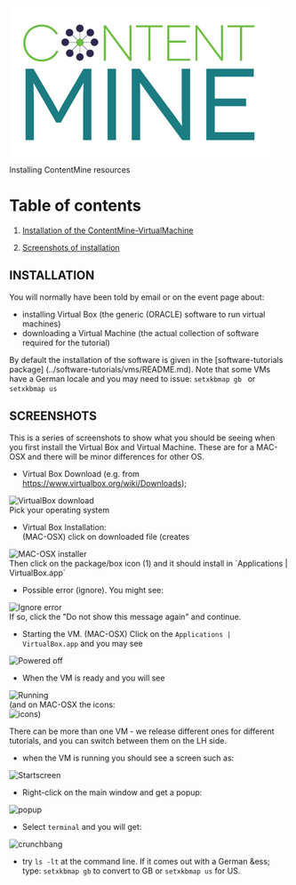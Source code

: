 ![ContentMine logo](https://github.com/ContentMine/assets/blob/master/png/Content_mine(small).png)

Installing ContentMine resources

# Table of contents

1. [Installation of the ContentMine-VirtualMachine](#installation)

2. [Screenshots of installation](#screenshots)

## INSTALLATION

You will normally have been told by email or on the event page about:

 * installing Virtual Box (the generic (ORACLE) software to run virtual machines)
 * downloading a Virtual Machine (the actual collection of software required for the tutorial)
 
By default the installation of the software is given in the [software-tutorials package] (../software-tutorials/vms/README.md). Note that some VMs have a German locale and you may need to issue:
```setxkbmap gb ``` or
```setxkbmap us```



## SCREENSHOTS

This is a series of screenshots to show what you should be seeing when you first install the Virtual Box and Virtual Machine. These are for a MAC-OSX and there will be minor differences for other OS.


 * Virtual Box Download (e.g. from https://www.virtualbox.org/wiki/Downloads);<br/>
<img alt="VirtualBox download" src="vm-virtualbox-download.png" width="50%"/>
<br/>Pick your operating system
<br/>


 * Virtual Box Installation: <br/>
 (MAC-OSX) click on downloaded file (creates <br/>
<img alt="MAC-OSX installer" src="vm-installer.png" width="50%"/>
<br/>
Then click on the package/box icon (1) and it should install in `Applications | VirtualBox.app`

* Possible error (ignore). You might see:<br/>
<img alt="Ignore error" src="vm-error.png" width="33%"/>
<br/>
If so, click the "Do not show this message again" and continue.
<br/>

* Starting the VM. (MAC-OSX) Click on the `Applications | VirtualBox.app` and you may see<br/>
<img alt="Powered off" src="vm-poweredoff.png" width="75%"/>
<br/>

* When the VM is ready and you will see<br/>
<img alt="Running" src="vm-running.png" width="75%"/>
<br/>
(and on MAC-OSX the icons:<br/>
<img alt="icons" src="vm-icon.png"/>)

There can be more than one VM - we release different ones for different tutorials, and you can switch between them on the LH side.

* when the VM is running you should see a screen such as:
<img alt="Startscreen" src="vm-startscreen.png" width="75%"/>
<br/>

* Right-click on the main window and get a popup:
<img alt="popup" src="vm-popup.png" width="75%"/>
<br/>


 * Select `terminal` and you will get:
<img alt="crunchbang" src="vm-crunchbang.png" width="75%"/>
<br/>

 * try ```ls -lt``` at the command line. If it comes out with a German &ess; type:
 ```setxkbmap gb``` to convert to GB or ```setxkbmap us``` for US.

 
 





